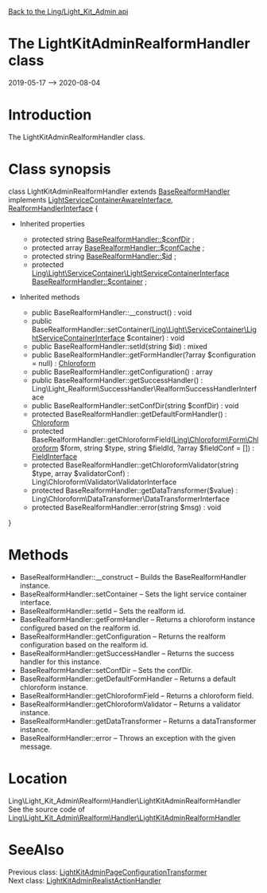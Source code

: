 [Back to the Ling/Light_Kit_Admin api](https://github.com/lingtalfi/Light_Kit_Admin/blob/master/doc/api/Ling/Light_Kit_Admin.md)



The LightKitAdminRealformHandler class
================
2019-05-17 --> 2020-08-04






Introduction
============

The LightKitAdminRealformHandler class.



Class synopsis
==============


class <span class="pl-k">LightKitAdminRealformHandler</span> extends [BaseRealformHandler](https://github.com/lingtalfi/Light_Realform/blob/master/doc/api/Ling/Light_Realform/Handler/BaseRealformHandler.md) implements [LightServiceContainerAwareInterface](https://github.com/lingtalfi/Light/blob/master/doc/api/Ling/Light/ServiceContainer/LightServiceContainerAwareInterface.md), [RealformHandlerInterface](https://github.com/lingtalfi/Light_Realform/blob/master/doc/api/Ling/Light_Realform/Handler/RealformHandlerInterface.md) {

- Inherited properties
    - protected string [BaseRealformHandler::$confDir](#property-confDir) ;
    - protected array [BaseRealformHandler::$confCache](#property-confCache) ;
    - protected string [BaseRealformHandler::$id](#property-id) ;
    - protected [Ling\Light\ServiceContainer\LightServiceContainerInterface](https://github.com/lingtalfi/Light/blob/master/doc/api/Ling/Light/ServiceContainer/LightServiceContainerInterface.md) [BaseRealformHandler::$container](#property-container) ;

- Inherited methods
    - public BaseRealformHandler::__construct() : void
    - public BaseRealformHandler::setContainer([Ling\Light\ServiceContainer\LightServiceContainerInterface](https://github.com/lingtalfi/Light/blob/master/doc/api/Ling/Light/ServiceContainer/LightServiceContainerInterface.md) $container) : void
    - public BaseRealformHandler::setId(string $id) : mixed
    - public BaseRealformHandler::getFormHandler(?array $configuration = null) : [Chloroform](https://github.com/lingtalfi/Chloroform/blob/master/doc/api/Ling/Chloroform/Form/Chloroform.md)
    - public BaseRealformHandler::getConfiguration() : array
    - public BaseRealformHandler::getSuccessHandler() : Ling\Light_Realform\SuccessHandler\RealformSuccessHandlerInterface
    - public BaseRealformHandler::setConfDir(string $confDir) : void
    - protected BaseRealformHandler::getDefaultFormHandler() : [Chloroform](https://github.com/lingtalfi/Chloroform/blob/master/doc/api/Ling/Chloroform/Form/Chloroform.md)
    - protected BaseRealformHandler::getChloroformField([Ling\Chloroform\Form\Chloroform](https://github.com/lingtalfi/Chloroform/blob/master/doc/api/Ling/Chloroform/Form/Chloroform.md) $form, string $type, string $fieldId, ?array $fieldConf = []) : [FieldInterface](https://github.com/lingtalfi/Chloroform/blob/master/doc/api/Ling/Chloroform/Field/FieldInterface.md)
    - protected BaseRealformHandler::getChloroformValidator(string $type, array $validatorConf) : Ling\Chloroform\Validator\ValidatorInterface
    - protected BaseRealformHandler::getDataTransformer($value) : Ling\Chloroform\DataTransformer\DataTransformerInterface
    - protected BaseRealformHandler::error(string $msg) : void

}






Methods
==============

- BaseRealformHandler::__construct &ndash; Builds the BaseRealformHandler instance.
- BaseRealformHandler::setContainer &ndash; Sets the light service container interface.
- BaseRealformHandler::setId &ndash; Sets the realform id.
- BaseRealformHandler::getFormHandler &ndash; Returns a chloroform instance configured based on the realform id.
- BaseRealformHandler::getConfiguration &ndash; Returns the realform configuration based on the realform id.
- BaseRealformHandler::getSuccessHandler &ndash; Returns the success handler for this instance.
- BaseRealformHandler::setConfDir &ndash; Sets the confDir.
- BaseRealformHandler::getDefaultFormHandler &ndash; Returns a default chloroform instance.
- BaseRealformHandler::getChloroformField &ndash; Returns a chloroform field.
- BaseRealformHandler::getChloroformValidator &ndash; Returns a validator instance.
- BaseRealformHandler::getDataTransformer &ndash; Returns a dataTransformer instance.
- BaseRealformHandler::error &ndash; Throws an exception with the given message.





Location
=============
Ling\Light_Kit_Admin\Realform\Handler\LightKitAdminRealformHandler<br>
See the source code of [Ling\Light_Kit_Admin\Realform\Handler\LightKitAdminRealformHandler](https://github.com/lingtalfi/Light_Kit_Admin/blob/master/Realform/Handler/LightKitAdminRealformHandler.php)



SeeAlso
==============
Previous class: [LightKitAdminPageConfigurationTransformer](https://github.com/lingtalfi/Light_Kit_Admin/blob/master/doc/api/Ling/Light_Kit_Admin/PageConfigurationTransformer/LightKitAdminPageConfigurationTransformer.md)<br>Next class: [LightKitAdminRealistActionHandler](https://github.com/lingtalfi/Light_Kit_Admin/blob/master/doc/api/Ling/Light_Kit_Admin/Realist/ActionHandler/LightKitAdminRealistActionHandler.md)<br>
